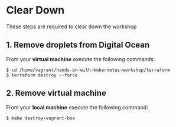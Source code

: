 # Clear Down

These steps are required to clear down the workshop

## 1. Remove droplets from Digital Ocean

From your **virtual machine** execute the following commands:

```
$ cd /home/vagrant/hands-on-with-kubernetes-workshop/terraform
$ terraform destroy --force
```

## 2. Remove virtual machine

From your **local machine** execute the following command:

```
$ make destroy-vagrant-box
```